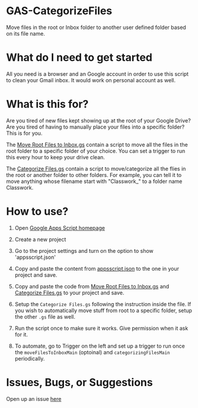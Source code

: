 # GAS-CategorizeFiles
Move files in the root or Inbox folder to another user defined folder based on its file name.

# What do I need to get started

All you need is a browser and an Google account in order to use this script to clean your Gmail inbox. It would work on personal account as well.

# What is this for?

Are you tired of new files kept showing up at the root of your Google Drive? Are you tired of having to manually place your files into a specific folder? This is for you.

The [Move Root Files to Inbox.gs](https://github.com/FlysonBot/GAS-CategorizeFiles/blob/main/Move%20Root%20Files%20to%20Inbox.gs) contain a script to move all the files in the root folder to a specific folder of your choice. You can set a trigger to run this every hour to keep your drive clean.

The [Categorize Files.gs](https://github.com/FlysonBot/GAS-CategorizeFiles/blob/main/Categorize%20Files.gs) contain a script to move/categorize all the flies in the root or another folder to other folders. For example, you can tell it to move anything whose filename start with "Classwork_" to a folder name Classwork.

# How to use?

1. Open [Google Apps Script homepage](https://script.google.com/home)

2. Create a new project

3. Go to the project settings and turn on the option to show 'appsscript.json'

4. Copy and paste the content from [appsscript.json](https://github.com/FlysonBot/GAS-CategorizeFiles/blob/main/appsscript.json) to the one in your project and save.

5. Copy and paste the code from [Move Root Files to Inbox.gs](https://github.com/FlysonBot/GAS-CategorizeFiles/blob/main/Move%20Root%20Files%20to%20Inbox.gs) and [Categorize Files.gs](https://github.com/FlysonBot/GAS-CategorizeFiles/blob/main/Categorize%20Files.gs) to your project and save.

6. Setup the `Categorize Files.gs` following the instruction inside the file. If you wish to automatically move stuff from root to a specific folder, setup the other `.gs` file as well. 

7. Run the script once to make sure it works. Give permission when it ask for it.

8. To automate, go to Trigger on the left and set up a trigger to run once the `moveFilesToInboxMain` (optoinal) and `categorizingFilesMain` periodically.

# Issues, Bugs, or Suggestions

Open up an issue [here](https://github.com/FlysonBot/GAS-CategorizeFiles/issues)
